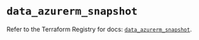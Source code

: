 # `data_azurerm_snapshot`

Refer to the Terraform Registry for docs: [`data_azurerm_snapshot`](https://registry.terraform.io/providers/hashicorp/azurerm/3.108.0/docs/data-sources/snapshot).
